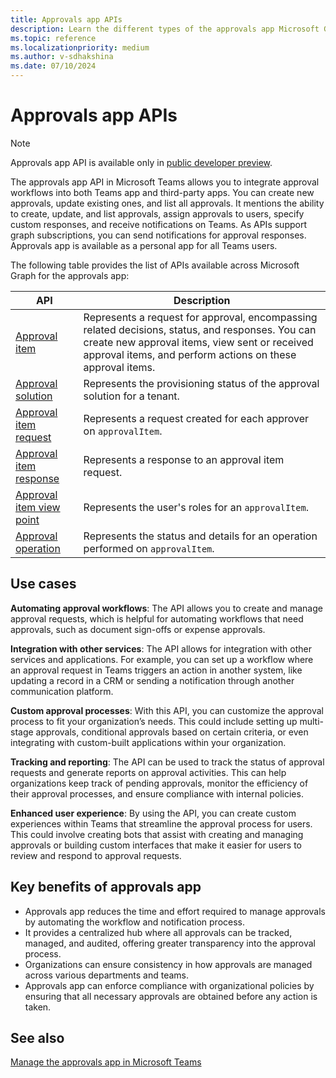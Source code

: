 ```yaml
---
title: Approvals app APIs
description: Learn the different types of the approvals app Microsoft Graph APIs for personal and third-party apps, its use cases, and benefits.
ms.topic: reference
ms.localizationpriority: medium
ms.author: v-sdhakshina
ms.date: 07/10/2024
---
```


# Approvals app APIs

> [!NOTE]
> Approvals app API is available only in [public developer preview](~/resources/dev-preview/developer-preview-intro.md).

The approvals app API in Microsoft Teams allows you to integrate approval workflows into both Teams app and third-party apps. You can create new approvals, update existing ones, and list all approvals. It mentions the ability to create, update, and list approvals, assign approvals to users, specify custom responses, and receive notifications on Teams. As APIs support graph subscriptions, you can send notifications for approval responses. Approvals app is available as a personal app for all Teams users.

The following table provides the list of APIs available across Microsoft Graph for the approvals app:

| API | Description |
| ---- | ---- |
| [Approval item](/graph/api/resources/approvalitem?view=graph-rest-beta&preserve-view=true) | Represents a request for approval, encompassing related decisions, status, and responses. You can create new approval items, view sent or received approval items, and perform actions on these approval items. |
| [Approval solution](/graph/api/resources/approvalsolution?view=graph-rest-beta&preserve-view=true) | Represents the provisioning status of the approval solution for a tenant. |
| [Approval item request](/graph/api/resources/approvalitemrequest?view=graph-rest-beta&preserve-view=true) | Represents a request created for each approver on `approvalItem`. |
| [Approval item response](/graph/api/resources/approvalitemresponse?view=graph-rest-beta&preserve-view=true) | Represents a response to an approval item request. |
| [Approval item view point](/graph/api/resources/approvalitemviewpoint?view=graph-rest-beta&preserve-view=true) |Represents the user's roles for an `approvalItem`.|
| [Approval operation](/graph/api/resources/approvaloperation?view=graph-rest-beta&preserve-view=true) | Represents the status and details for an operation performed on `approvalItem`.|

## Use cases

**Automating approval workflows**: The API allows you to create and manage approval requests, which is helpful for automating workflows that need approvals, such as document sign-offs or expense approvals.

**Integration with other services**: The API allows for integration with other services and applications. For example, you can set up a workflow where an approval request in Teams triggers an action in another system, like updating a record in a CRM or sending a notification through another communication platform.

**Custom approval processes**: With this API, you can customize the approval process to fit your organization’s needs. This could include setting up multi-stage approvals, conditional approvals based on certain criteria, or even integrating with custom-built applications within your organization.

**Tracking and reporting**: The API can be used to track the status of approval requests and generate reports on approval activities. This can help organizations keep track of pending approvals, monitor the efficiency of their approval processes, and ensure compliance with internal policies.

**Enhanced user experience**: By using the API, you can create custom experiences within Teams that streamline the approval process for users. This could involve creating bots that assist with creating and managing approvals or building custom interfaces that make it easier for users to review and respond to approval requests.

## Key benefits of approvals app

* Approvals app reduces the time and effort required to manage approvals by automating the workflow and notification process.
* It provides a centralized hub where all approvals can be tracked, managed, and audited, offering greater transparency into the approval process.
* Organizations can ensure consistency in how approvals are managed across various departments and teams.
* Approvals app can enforce compliance with organizational policies by ensuring that all necessary approvals are obtained before any action is taken.

## See also

[Manage the approvals app in Microsoft Teams](/microsoftteams/approval-admin)
